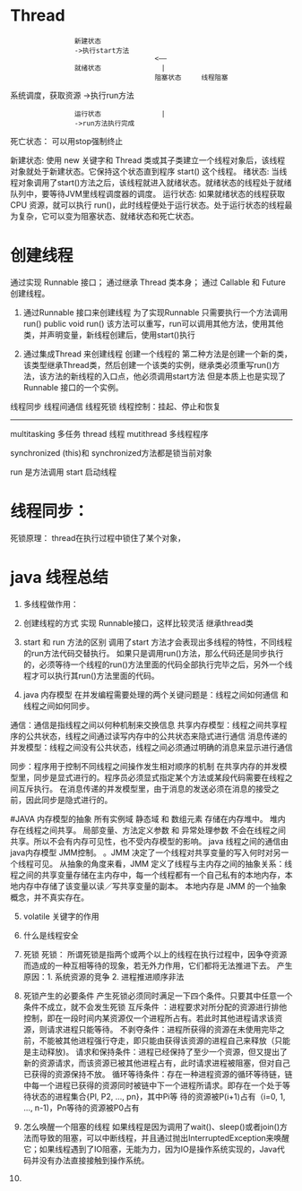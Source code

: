 
# Thread
                    新建状态
                    ->执行start方法
                                        <——
                    就绪状态               |
                                        阻塞状态     线程阻塞
 系统调度，获取资源   ->执行run方法

                    运行状态               |   
                    ->run方法执行完成

死亡状态： 可以用stop强制终止


新建状态:
使用 new 关键字和 Thread 类或其子类建立一个线程对象后，该线程对象就处于新建状态。它保持这个状态直到程序 start() 这个线程。
绪状态:
当线程对象调用了start()方法之后，该线程就进入就绪状态。就绪状态的线程处于就绪队列中，要等待JVM里线程调度器的调度。
运行状态:
如果就绪状态的线程获取 CPU 资源，就可以执行 run()，此时线程便处于运行状态。处于运行状态的线程最为复杂，它可以变为阻塞状态、就绪状态和死亡状态。


# 创建线程
通过实现 Runnable 接口；
通过继承 Thread 类本身；
通过 Callable 和 Future 创建线程。


1. 通过Runnable 接口来创建线程
为了实现Runnable 只需要执行一个方法调用run()
public void run()
该方法可以重写，run可以调用其他方法，使用其他类，并声明变量，新线程创建后，使用start()执行

2. 通过集成Thread 来创建线程
创建一个线程的 第二种方法是创建一个新的类，该类型继承Thread类，然后创建一个该类的实例，继承类必须重写run()方法，该方法的新线程的入口点，他必须调用start方法
但是本质上也是实现了 Runnable 接口的一个实例。

线程同步
线程间通信
线程死锁
线程控制：挂起、停止和恢复


----------------------------------------------------------------
multitasking 多任务
thread 线程
mutithread 多线程程序


synchronized (this)和 synchronized方法都是锁当前对象


run 是方法调用
start 启动线程



# 线程同步：


死锁原理：
thread在执行过程中锁住了某个对象，


# java 线程总结
1. 多线程做作用：

2. 创建线程的方式
  实现 Runnable接口，这样比较灵活
  继承thread类

3. start 和 run 方法的区别
调用了start 方法才会表现出多线程的特性，不同线程的run方法代码交替执行。
如果只是调用run()方法，那么代码还是同步执行的，必须等待一个线程的run()方法里面的代码全部执行完毕之后，另外一个线程才可以执行其run()方法里面的代码。

4. java 内存模型
在并发编程需要处理的两个关键问题是：线程之间如何通信 和 线程之间如何同步。

通信：通信是指线程之间以何种机制来交换信息
共享内存模型：线程之间共享程序的公共状态，线程之间通过读写内存中的公共状态来隐式进行通信
消息传递的并发模型：线程之间没有公共状态，线程之间必须通过明确的消息来显示进行通信

同步：程序用于控制不同线程之间操作发生相对顺序的机制
在共享内存的并发模型里，同步是显式进行的。程序员必须显式指定某个方法或某段代码需要在线程之间互斥执行。
在消息传递的并发模型里，由于消息的发送必须在消息的接受之前，因此同步是隐式进行的。

#JAVA 内存模型的抽象
所有实例域 静态域 和 数组元素 存储在内存堆中。
堆内存在线程之间共享。
局部变量、方法定义参数 和 异常处理参数 不会在线程之间共享。所以不会有内存可见性，也不受内存模型的影响。
java 线程之间的通信由 java内存模型 JMM控制。
。JMM 决定了一个线程对共享变量的写入何时对另一个线程可见。
从抽象的角度来看，JMM 定义了线程与主内存之间的抽象关系：线程之间的共享变量存储在主内存中，每一个线程都有一个自己私有的本地内存，本地内存中存储了该变量以读／写共享变量的副本。
本地内存是 JMM 的一个抽象概念，并不真实存在。

5. volatile 关键字的作用

6. 什么是线程安全

7. 死锁
死锁： 所谓死锁是指两个或两个以上的线程在执行过程中，因争夺资源而造成的一种互相等待的现象，若无外力作用，它们都将无法推进下去。
产生原因：1. 系统资源的竞争 2. 进程推进顺序非法 
3. 死锁产生的必要条件 产生死锁必须同时满足一下四个条件。只要其中任意一个条件不成立，就不会发生死锁
 互斥条件 ：进程要求对所分配的资源进行排他控制，即在一段时间内某资源仅一个进程所占有。若此时其他进程请求该资源，则请求进程只能等待。
 不剥夺条件：进程所获得的资源在未使用完毕之前，不能被其他进程强行夺走，即只能由获得该资源的进程自己来释放（只能是主动释放)。
 请求和保持条件：进程已经保持了至少一个资源，但又提出了新的资源请求，而该资源已被其他进程占有，此时请求进程被阻塞，但对自己已获得的资源保持不放。
 循环等待条件：存在一种进程资源的循环等待链，链中每一个进程已获得的资源同时被链中下一个进程所请求。即存在一个处于等待状态的进程集合{Pl, P2, ..., pn}，其中Pi等 待的资源被P(i+1)占有（i=0, 1, ..., n-1)，Pn等待的资源被P0占有

 8. 怎么唤醒一个阻塞的线程
 如果线程是因为调用了wait()、sleep()或者join()方法而导致的阻塞，可以中断线程，并且通过抛出InterruptedException来唤醒它；如果线程遇到了IO阻塞，无能为力，因为IO是操作系统实现的，Java代码并没有办法直接接触到操作系统。

 9. 